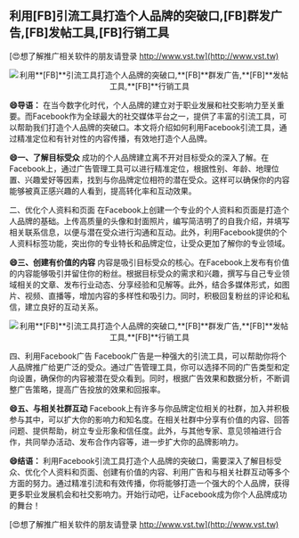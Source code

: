 ## **利用**[FB]**引流工具打造个人品牌的突破口,**[FB]**群发广告,**[FB]**发帖工具,**[FB]**行销工具**

[😍想了解推广相关软件的朋友请登录 http://www.vst.tw](http://www.vst.tw)

 <center><img src="https://vst.tw/MP4/tuiguang/png/1.png" alt="利用**[FB]**引流工具打造个人品牌的突破口,**[FB]**群发广告,**[FB]**发帖工具,**[FB]**行销工具"></center>

**😄导语：**
在当今数字化时代，个人品牌的建立对于职业发展和社交影响力至关重要。而Facebook作为全球最大的社交媒体平台之一，提供了丰富的引流工具，可以帮助我们打造个人品牌的突破口。本文将介绍如何利用Facebook引流工具，通过精准定位和有针对性的内容传播，有效地打造个人品牌。

**😄一、了解目标受众**
成功的个人品牌建立离不开对目标受众的深入了解。在Facebook上，通过广告管理工具可以进行精准定位，根据性别、年龄、地理位置、兴趣爱好等因素，找到与你品牌定位相符的潜在受众。这样可以确保你的内容能够被真正感兴趣的人看到，提高转化率和互动效果。

二、优化个人资料和页面
在Facebook上创建一个专业的个人资料和页面是打造个人品牌的基础。上传高质量的头像和封面照片，编写简洁明了的自我介绍，并填写相关联系信息，以便与潜在受众进行沟通和互动。此外，利用Facebook提供的个人资料标签功能，突出你的专业特长和品牌定位，让受众更加了解你的专业领域。

**😄三、创建有价值的内容**
内容是吸引目标受众的核心。在Facebook上发布有价值的内容能够吸引并留住你的粉丝。根据目标受众的需求和兴趣，撰写与自己专业领域相关的文章、发布行业动态、分享经验和见解等。此外，结合多媒体形式，如图片、视频、直播等，增加内容的多样性和吸引力。同时，积极回复粉丝的评论和私信，建立良好的互动关系。

 <center><img src="https://vst.tw/MP4/tuiguang/png/6.png" alt="利用**[FB]**引流工具打造个人品牌的突破口,**[FB]**群发广告,**[FB]**发帖工具,**[FB]**行销工具"></center>

四、利用Facebook广告
Facebook广告是一种强大的引流工具，可以帮助你将个人品牌推广给更广泛的受众。通过广告管理工具，你可以选择不同的广告类型和定向设置，确保你的内容被潜在受众看到。同时，根据广告效果和数据分析，不断调整广告策略，提高广告投放的效果和回报率。

**😄五、与相关社群互动**
Facebook上有许多与你品牌定位相关的社群，加入并积极参与其中，可以扩大你的影响力和知名度。在相关社群中分享有价值的内容、回答问题、提供帮助，树立专业形象和信任度。此外，与其他专家、意见领袖进行合作，共同举办活动、发布合作内容等，进一步扩大你的品牌影响力。

**😄结语：**
利用Facebook引流工具打造个人品牌的突破口，需要深入了解目标受众、优化个人资料和页面、创建有价值的内容、利用广告和与相关社群互动等多个方面的努力。通过精准引流和有效传播，你将能够打造一个强大的个人品牌，获得更多职业发展机会和社交影响力。开始行动吧，让Facebook成为你个人品牌成功的舞台！

[😍想了解推广相关软件的朋友请登录 http://www.vst.tw](http://www.vst.tw)



